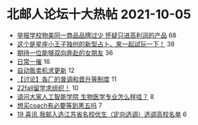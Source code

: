 # 北邮人论坛十大热帖 2021-10-05

- [举报学校物美同一商品品牌过少 怀疑只进高利润的产品](https://bbs.byr.cn/article/Picture/3300634) 68
- [这个是星座小王子独创的新型占卜、來一起試玩一下！](https://bbs.byr.cn/article/Constellations/465260) 38
- [期待一位能够双向奔赴的女朋友](https://bbs.byr.cn/article/Friends/2006877) 36
- [日常一催](https://bbs.byr.cn/article/Talking/6303908) 16
- [自动贩卖机求更新](https://bbs.byr.cn/article/Badminton/161762) 12
- [【讨论】各厂的普调和晋升等制度](https://bbs.byr.cn/article/Job/2111038) 11
- [22fall留学求组织！](https://bbs.byr.cn/article/GoAbroad/380333) 10
- [请问大家人工智能学院 生物医学专业怎么样哇？](https://bbs.byr.cn/article/AimGraduate/1211729) 8
- [想买coach有必要等到黑五吗](https://bbs.byr.cn/article/Beauty/333384) 7
- [19 喜讯 我邮入选江苏省名校优生（定向选调）选调高校名单](https://bbs.byr.cn/article/CivilServant/47704) 6


